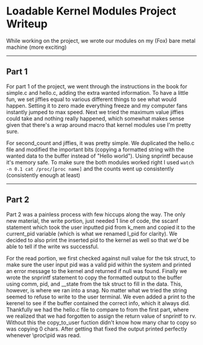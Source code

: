 # Loadable Kernel Modules Project Writeup
While working on the project, we wrote our modules on my (Fox) bare metal machine (more exciting)

---
## Part 1
For part 1 of the project, we went through the instructions in the book for simple.c and hello.c, adding the extra wanted information. To have a little fun, we set jiffies equal to various different things to see what would happen. Setting it to zero made everything freeze and my computer fans instantly jumped to max speed. Next we tried the maximum value jiffies could take and nothing really happened, which somewhat makes sense given that there's a wrap around macro that kernel modules use I'm pretty sure.

For second_count and jiffies, it was pretty simple. We duplicated the hello.c file and modified the important bits (copying a formatted string with the wanted data to the buffer instead of "Hello world"). Using snprintf because it's memory safe. To make sure the both modules worked right I used `watch -n 0.1 cat /proc/[proc name]` and the counts went up consistently (consistently enough at least)

---
## Part 2
Part 2 was a painless process with few hiccups along the way. The only new material, the write portion, just needed 1 line of code, the sscanf statement which took the user inputted pid from k_mem and copied it to the current_pid variable (which is what we renamed l_pid for clarity). We decided to also print the inserted pid to the kernel as well so that we'd be able to tell if the write ws successful.

For the read portion, we first checked against null value for the tsk struct, to make sure the user input pid was a valid pid within the system and printed an error message to the kernel and returned if null was found. Finally we wrote the snprintf statement to copy the formatted output to the buffer using comm, pid, and __state from the tsk struct to fill in the data. This, however, is where we ran into a snag. No matter what we tried the string seemed to refuse to write to the user terminal. We even added a print to the kerenel to see if the buffer contained the correct info, which it always did. Thankfully we had the hello.c file to compare to from the first part, where we realized that we had forgotten to assign the return value of snprintf to rv. Without this the copy_to_user fuction didn't know how many char to copy so was copying 0 chars. After getting that fixed the output printed perfectly whenever \proc\pid was read.
